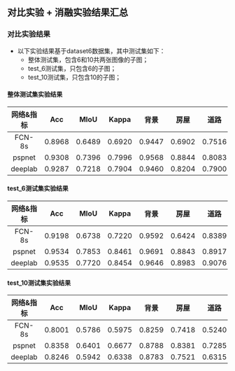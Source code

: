 ## 对比实验 + 消融实验结果汇总

### 对比实验结果
- 以下实验结果基于dataset6数据集，其中测试集如下：
  - 整体测试集，包含6和10共两张图像的子图；
  - test_6测试集，只包含6的子图；
  - test_10测试集，只包含10的子图；

#### 整体测试集实验结果

|     网络&指标    |  Acc   |  MIoU  | Kappa  |  背景  |  房屋  |  道路  |  车辆  |
| :-----: | :----: | :----: | :----: | :----: | :----: | :----: | :----: |
|  FCN-8s  | 0.8968 | 0.6489 | 0.6920 | 0.9447 | 0.6902 | 0.7516 | 0.7465 |
|  pspnet  | 0.9308 | 0.7396 | 0.7996 | 0.9568 | 0.8844 | 0.8083 | 0.7494 |
|  deeplab  | 0.9287 | 0.7218 | 0.7904 | 0.9460 | 0.8204 | 0.7900 | 0.7151 |


#### test_6测试集实验结果

|     网络&指标    |  Acc   |  MIoU  | Kappa  |  背景  |  房屋  |  道路  |  车辆  |
| :-----: | :----: | :----: | :----: | :----: | :----: | :----: | :----: |
|  FCN-8s  | 0.9198 | 0.6738 | 0.7220 | 0.9592 | 0.6424 | 0.8389 | 0.7756 |
|  pspnet  | 0.9534 | 0.7853 | 0.8461 | 0.9691 | 0.8843 | 0.8917 | 0.7792 |
|  deeplab  | 0.9535 | 0.7720 | 0.8454 | 0.9646 | 0.8983 | 0.9076 | 0.7433 |

#### test_10测试集实验结果

|     网络&指标    |  Acc   |  MIoU  | Kappa  |  背景  |  房屋  |  道路  |  车辆  |
| :-----: | :----: | :----: | :----: | :----: | :----: | :----: | :----: |
|  FCN-8s  | 0.8001 | 0.5786 | 0.5975 | 0.8259 | 0.7418 | 0.5240 | 0.7309 |
|  pspnet  | 0.8358 | 0.6401 | 0.6677 | 0.8788 | 0.8381 | 0.7285 | 0.6443 |
|  deeplab  | 0.8246 | 0.5942 | 0.6338 | 0.8783 | 0.7521 | 0.6315 | 0.3902 |
